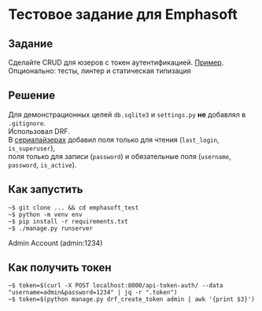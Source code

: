 # Тестовое задание для Emphasoft

## Задание
Сделайте CRUD для юзеров с токен аутентификацией. [Пример](https://emphasoft-test-assignment.herokuapp.com/swagger/). \
Опционально: тесты, линтер и статическая типизация

## Решение
Для демонстрационных целей `db.sqlite3` и `settings.py` **не** добавлял в `.gitignore`. \
Использовал DRF. \
В [сериалайзерах](/crud/serializers.py) добавил поля только для чтения (`last_login`, `is_superuser`), \
поля только для записи (`password`) и обязательные поля (`username`, `password`, `is_active`).


## Как запустить
```shell
~$ git clone ... && cd emphasoft_test
~$ python -m venv env
~$ pip install -r requirements.txt
~$ ./manage.py runserver
```
Admin Account (admin:1234)

## Как получить токен
```shell
~$ token=$(curl -X POST localhost:8000/api-token-auth/ --data "username=admin&password=1234" | jq -r ".token")
~$ token=$(python manage.py drf_create_token admin | awk '{print $3}')
```
